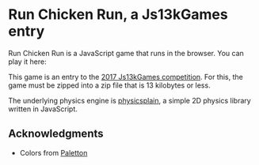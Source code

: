 # Run Chicken Run, a Js13kGames entry

Run Chicken Run is a JavaScript game that runs in the browser. You can play it here:

This game is an entry to the [2017 Js13kGames competition](http://2017.js13kgames.com/). For this, the game must be zipped into a zip file that is 13 kilobytes or less.

The underlying physics engine is [physicsplain](https://github.com/hemartin/physicsplain), a simple 2D physics library written in JavaScript.

## Acknowledgments
- Colors from [Paletton](http://paletton.com/#uid=c5C1f0z2Z0kaVz84jP27qHbeJtFiHpX)

